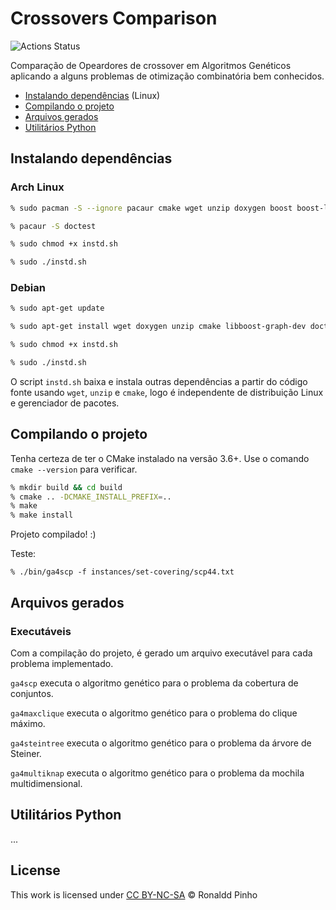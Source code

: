 # Crossovers Comparison

![Actions Status](https://github.com/pinho/crossover-research/workflows/C++%20CI/badge.svg)

Comparação de Opeardores de crossover em Algoritmos Genéticos aplicando a 
alguns problemas de otimização combinatória bem conhecidos.

- [Instalando dependências](#Instalando-dependências) (Linux)
- [Compilando o projeto](#Compilando-o-projeto)
- [Arquivos gerados](#arquivos-gerados)
- [Utilitários Python](#Utilitários-python)

## Instalando dependências

### Arch Linux

```sh
% sudo pacman -S --ignore pacaur cmake wget unzip doxygen boost boost-libs vsqlite++ 

% pacaur -S doctest

% sudo chmod +x instd.sh

% sudo ./instd.sh
```

### Debian

```sh
% sudo apt-get update

% sudo apt-get install wget doxygen unzip cmake libboost-graph-dev doctest-dev libvsqlitepp-dev

% sudo chmod +x instd.sh

% sudo ./instd.sh
```

O script `instd.sh` baixa e instala outras dependências a partir do código fonte
usando `wget`, `unzip` e `cmake`, logo é independente de distribuição Linux e
gerenciador de pacotes.

## Compilando o projeto

Tenha certeza de ter o CMake instalado na versão 3.6+. Use o comando
`cmake --version` para verificar.

```sh
% mkdir build && cd build
% cmake .. -DCMAKE_INSTALL_PREFIX=..
% make
% make install
```

Projeto compilado! :)

Teste:
```
% ./bin/ga4scp -f instances/set-covering/scp44.txt
```

## Arquivos gerados

### Executáveis

Com a compilação do projeto, é gerado um arquivo executável para cada problema implementado.

`ga4scp` executa o algoritmo genético para o problema da cobertura de conjuntos.

`ga4maxclique` executa o algoritmo genético para o problema do clique máximo.

`ga4steintree` executa o algoritmo genético para o problema da árvore de Steiner.

`ga4multiknap` executa o algoritmo genético para o problema da mochila multidimensional.

## Utilitários Python

...

## License

This work is licensed under
[CC BY-NC-SA](https://creativecommons.org/licenses/by-nc-sa/4.0/)
&copy; Ronaldd Pinho
